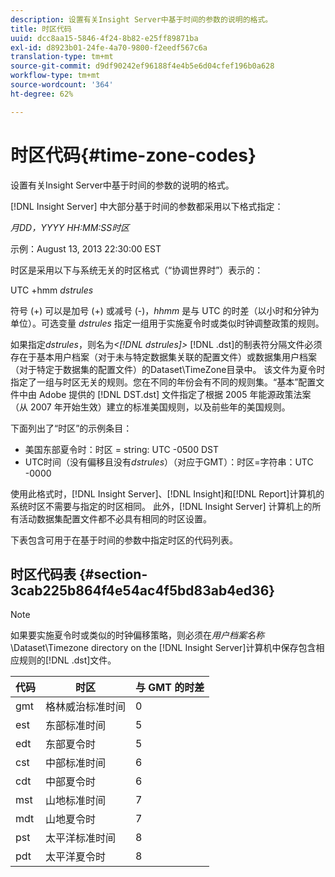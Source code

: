 ```yaml
---
description: 设置有关Insight Server中基于时间的参数的说明的格式。
title: 时区代码
uuid: dcc8aa15-5846-4f24-8b82-e25ff89871ba
exl-id: d8923b01-24fe-4a70-9800-f2eedf567c6a
translation-type: tm+mt
source-git-commit: d9df90242ef96188f4e4b5e6d04cfef196b0a628
workflow-type: tm+mt
source-wordcount: '364'
ht-degree: 62%

---
```


# 时区代码{#time-zone-codes}

设置有关Insight Server中基于时间的参数的说明的格式。

[!DNL Insight Server] 中大部分基于时间的参数都采用以下格式指定：

*月DD，YYYY HH:MM:SS时区*

示例：August 13, 2013 22:30:00 EST

时区是采用以下与系统无关的时区格式（“协调世界时”）表示的：

UTC +hmm *dstrules*

符号 (+) 可以是加号 (+) 或减号 (-)，*hhmm* 是与 UTC 的时差（以小时和分钟为单位）。可选变量 *dstrules* 指定一组用于实施夏令时或类似时钟调整政策的规则。

如果指定&#x200B;*dstrules*，则名为&#x200B;*&lt;[!DNL dstrules]>* [!DNL .dst]的制表符分隔文件必须存在于基本用户档案（对于未与特定数据集关联的配置文件）或数据集用户档案（对于特定于数据集的配置文件）的Dataset\TimeZone目录中。 该文件为夏令时指定了一组与时区无关的规则。您在不同的年份会有不同的规则集。“基本”配置文件中由 Adobe 提供的 [!DNL DST.dst] 文件指定了根据 2005 年能源政策法案（从 2007 年开始生效）建立的标准美国规则，以及前些年的美国规则。

下面列出了“时区”的示例条目：

* 美国东部夏令时：时区 = string: UTC -0500 DST
* UTC时间（没有偏移且没有&#x200B;*dstrules*）（对应于GMT）：时区=字符串：UTC -0000

使用此格式时，[!DNL Insight Server]、[!DNL Insight]和[!DNL Report]计算机的系统时区不需要与指定的时区相同。 此外，[!DNL Insight Server] 计算机上的所有活动数据集配置文件都不必具有相同的时区设置。

下表包含可用于在基于时间的参数中指定时区的代码列表。

## 时区代码表 {#section-3cab225b864f4e54ac4f5bd83ab4ed36}

>[!NOTE]
>
>如果要实施夏令时或类似的时钟偏移策略，则必须在&#x200B;*用户档案名称*\Dataset\Timezone directory on the [!DNL Insight Server]计算机中保存包含相应规则的[!DNL .dst]文件。

| 代码 | 时区 | 与 GMT 的时差 |
|---|---|---|
| gmt | 格林威治标准时间 | 0 |
| est | 东部标准时间 | 5 |
| edt | 东部夏令时 | 5 |
| cst | 中部标准时间 | 6 |
| cdt | 中部夏令时 | 6 |
| mst | 山地标准时间 | 7 |
| mdt | 山地夏令时 | 7 |
| pst | 太平洋标准时间 | 8 |
| pdt | 太平洋夏令时 | 8 |
